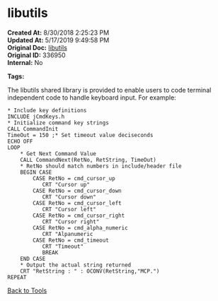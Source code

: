 # libutils

**Created At:** 8/30/2018 2:25:23 PM  
**Updated At:** 5/17/2019 9:49:58 PM  
**Original Doc:** [libutils](https://docs.jbase.com/48399-tools/libutils)  
**Original ID:** 336950  
**Internal:** No  

**Tags:**
<badge text='terminal independence' vertical='middle' />

The libutils shared library is provided to enable users to code terminal independent code to handle keyboard input. For example:

```
* Include key definitions
INCLUDE jCmdKeys.h
* Initialize command key strings
CALL CommandInit
TimeOut = 150 ;* Set timeout value deciseconds
ECHO OFF
LOOP
    * Get Next Command Value
    CALL CommandNext(RetNo, RetString, TimeOut)
    * RetNo should match numbers in include/header file
    BEGIN CASE
        CASE RetNo = cmd_cursor_up
           CRT "Cursor up"
        CASE RetNo = cmd_cursor_down
           CRT "Cursor down"
        CASE RetNo = cmd_cursor_left
           CRT "Cursor left"
        CASE RetNo = cmd_cursor_right
           CRT "Cursor right"
        CASE RetNo = cmd_alpha_numeric
           CRT "Alpanumeric
        CASE RetNo = cmd_timeout
           CRT "Timeout"
           BREAK
    END CASE
    * Output the actual string returned
    CRT "RetString : " : OCONV(RetString,"MCP.")
REPEAT
```

[Back to Tools](./../README.md)
